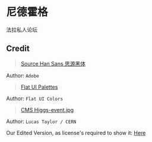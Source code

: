 # 尼德霍格

法拉私人论坛

## Credit

> [Source Han Sans 思源黑体](https://github.com/adobe-fonts/source-han-sans)

Author: `Adobe`

> [Flat UI Palettes](https://flatuicolors.com/)

Author: `Flat UI Colors`

> [CMS Higgs-event.jpg](https://commons.wikimedia.org/wiki/File:CMS_Higgs-event.jpg)

Author: `Lucas Taylor / CERN`

Our Edited Version, as license's required to show it: [Here](/asset/img/CMS_Higgs-event.svg)
